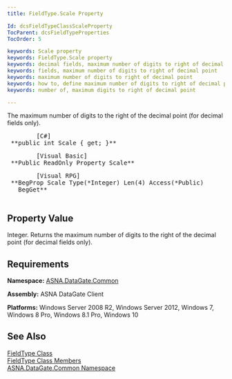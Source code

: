 ```yaml
---
title: FieldType.Scale Property

Id: dcsFieldTypeClassScaleProperty
TocParent: dcsFieldTypeProperties
TocOrder: 5

keywords: Scale property
keywords: FieldType.Scale property
keywords: decimal fields, maximum number of digits to right of decimal point
keywords: fields, maximum number of digits to right of decimal point
keywords: maximum number of digits to right of decimal point
keywords: how to, define maximum number of digits to right of decimal point
keywords: number of, maximum digits to right of decimal point

---
```


The maximum number of digits to the right of the decimal point (for decimal fields only).
<pre class="prettyprint">        <span class="lang">[C#]</span>
 **public int Scale { get; }**  </pre>
<pre class="prettyprint">        <span class="lang">[Visual Basic] </span>
 **Public ReadOnly Property Scale**  </pre>
<pre class="prettyprint">
        <span class="lang">[Visual RPG]</span>
 **BegProp Scale Type(*Integer) Len(4) Access(*Public)<br />   BegGet** 
      </pre>

## Property Value

Integer. Returns the maximum number of digits to the right of the decimal point (for decimal fields only).
## Requirements

**Namespace:** [ASNA.DataGate.Common](datagate-common-namespace.html)

<span> **Assembly:** ASNA DataGate Client</span> 

**Platforms:** Windows Server 2008 R2, Windows Server 2012, Windows 7, Windows 8 Pro, Windows 8.1 Pro, Windows 10
## See Also


[FieldType Class](field-type-class.html)
      <br />
[FieldType Class Members](field-type-members.html)
      <br />
[ASNA.DataGate.Common Namespace](datagate-common-namespace.html)


